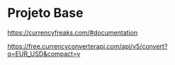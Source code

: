 # Projeto Base

https://currencyfreaks.com/#documentation


https://free.currencyconverterapi.com/api/v5/convert?q=EUR_USD&compact=y


